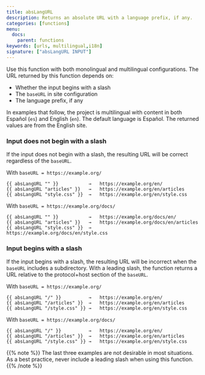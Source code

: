 ```yaml
---
title: absLangURL
description: Returns an absolute URL with a language prefix, if any.
categories: [functions]
menu:
  docs:
    parent: functions
keywords: [urls, multilingual,i18n]
signature: ["absLangURL INPUT"]
---
```


Use this function with both monolingual and multilingual configurations. The URL returned by this function depends on:

- Whether the input begins with a slash
- The `baseURL` in site configuration
- The language prefix, if any

In examples that follow, the project is multilingual with content in both Español (`es`) and English (`en`). The default language is Español. The returned values are from the English site.

### Input does not begin with a slash

If the input does not begin with a slash, the resulting URL will be correct regardless of the `baseURL`.

With `baseURL = https://example.org/`

```go-html-template
{{ absLangURL "" }}           →   https://example.org/en/
{{ absLangURL "articles" }}   →   https://example.org/en/articles
{{ absLangURL "style.css" }}  →   https://example.org/en/style.css
```

With `baseURL = https://example.org/docs/`

```go-html-template
{{ absLangURL "" }}           →   https://example.org/docs/en/
{{ absLangURL "articles" }}   →   https://example.org/docs/en/articles
{{ absLangURL "style.css" }}  →   https://example.org/docs/en/style.css
```

### Input begins with a slash

If the input begins with a slash, the resulting URL will be incorrect when the `baseURL` includes a subdirectory. With a leading slash, the function returns a URL relative to the protocol+host section of the `baseURL`.

With `baseURL = https://example.org/`

```go-html-template
{{ absLangURL "/" }}          →   https://example.org/en/
{{ absLangURL "/articles" }}  →   https://example.org/en/articles
{{ absLangURL "/style.css" }} →   https://example.org/en/style.css
```

With `baseURL = https://example.org/docs/`

```go-html-template
{{ absLangURL "/" }}          →   https://example.org/en/
{{ absLangURL "/articles" }}  →   https://example.org/en/articles
{{ absLangURL "/style.css" }} →   https://example.org/en/style.css
```

{{% note %}}
The last three examples are not desirable in most situations. As a best practice, never include a leading slash when using this function.
{{% /note %}}
